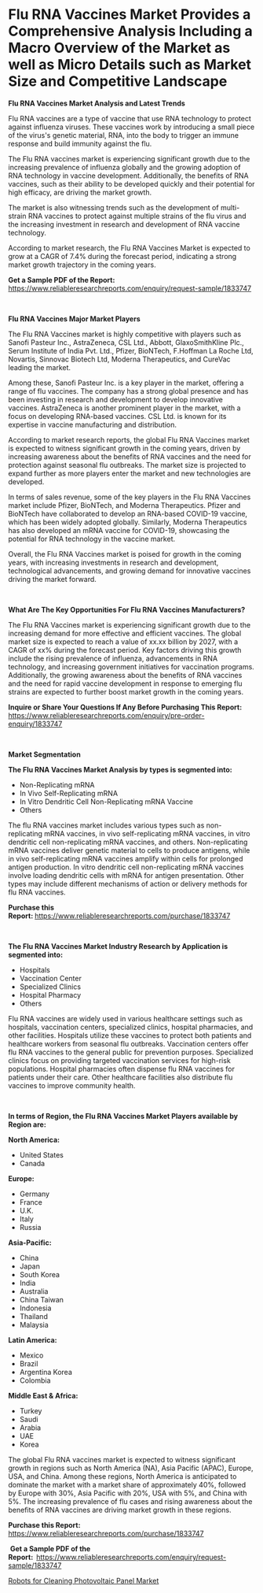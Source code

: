 <p><h1>Flu RNA Vaccines Market Provides a Comprehensive Analysis Including a Macro Overview of the Market as well as Micro Details such as Market Size and Competitive Landscape</h1></p><p><strong>Flu RNA Vaccines Market Analysis and Latest Trends</strong></p>
<p><p>Flu RNA vaccines are a type of vaccine that use RNA technology to protect against influenza viruses. These vaccines work by introducing a small piece of the virus's genetic material, RNA, into the body to trigger an immune response and build immunity against the flu.</p><p>The Flu RNA vaccines market is experiencing significant growth due to the increasing prevalence of influenza globally and the growing adoption of RNA technology in vaccine development. Additionally, the benefits of RNA vaccines, such as their ability to be developed quickly and their potential for high efficacy, are driving the market growth.</p><p>The market is also witnessing trends such as the development of multi-strain RNA vaccines to protect against multiple strains of the flu virus and the increasing investment in research and development of RNA vaccine technology.</p><p>According to market research, the Flu RNA Vaccines Market is expected to grow at a CAGR of 7.4% during the forecast period, indicating a strong market growth trajectory in the coming years.</p></p>
<p><strong>Get a Sample PDF of the Report:&nbsp;</strong> <a href="https://www.reliableresearchreports.com/enquiry/request-sample/1833747">https://www.reliableresearchreports.com/enquiry/request-sample/1833747</a></p>
<p>&nbsp;</p>
<p><strong>Flu RNA Vaccines Major Market Players</strong></p>
<p><p>The Flu RNA Vaccines market is highly competitive with players such as Sanofi Pasteur Inc., AstraZeneca, CSL Ltd., Abbott, GlaxoSmithKline Plc., Serum Institute of India Pvt. Ltd., Pfizer, BioNTech, F.Hoffman La Roche Ltd, Novartis, Sinnovac Biotech Ltd, Moderna Therapeutics, and CureVac leading the market. </p><p>Among these, Sanofi Pasteur Inc. is a key player in the market, offering a range of flu vaccines. The company has a strong global presence and has been investing in research and development to develop innovative vaccines. AstraZeneca is another prominent player in the market, with a focus on developing RNA-based vaccines. CSL Ltd. is known for its expertise in vaccine manufacturing and distribution. </p><p>According to market research reports, the global Flu RNA Vaccines market is expected to witness significant growth in the coming years, driven by increasing awareness about the benefits of RNA vaccines and the need for protection against seasonal flu outbreaks. The market size is projected to expand further as more players enter the market and new technologies are developed.</p><p>In terms of sales revenue, some of the key players in the Flu RNA Vaccines market include Pfizer, BioNTech, and Moderna Therapeutics. Pfizer and BioNTech have collaborated to develop an RNA-based COVID-19 vaccine, which has been widely adopted globally. Similarly, Moderna Therapeutics has also developed an mRNA vaccine for COVID-19, showcasing the potential for RNA technology in the vaccine market.</p><p>Overall, the Flu RNA Vaccines market is poised for growth in the coming years, with increasing investments in research and development, technological advancements, and growing demand for innovative vaccines driving the market forward.</p></p>
<p>&nbsp;</p>
<p><strong>What Are The Key Opportunities For Flu RNA Vaccines Manufacturers?</strong></p>
<p><p>The Flu RNA Vaccines market is experiencing significant growth due to the increasing demand for more effective and efficient vaccines. The global market size is expected to reach a value of xx.xx billion by 2027, with a CAGR of xx% during the forecast period. Key factors driving this growth include the rising prevalence of influenza, advancements in RNA technology, and increasing government initiatives for vaccination programs. Additionally, the growing awareness about the benefits of RNA vaccines and the need for rapid vaccine development in response to emerging flu strains are expected to further boost market growth in the coming years.</p></p>
<p><strong>Inquire or Share Your Questions If Any Before Purchasing This Report:</strong> <a href="https://www.reliableresearchreports.com/enquiry/pre-order-enquiry/1833747">https://www.reliableresearchreports.com/enquiry/pre-order-enquiry/1833747</a></p>
<p>&nbsp;</p>
<p><strong>Market Segmentation</strong></p>
<p><strong>The Flu RNA Vaccines Market Analysis by types is segmented into:</strong></p>
<p><ul><li>Non-Replicating mRNA</li><li>In Vivo Self-Replicating mRNA</li><li>In Vitro Dendritic Cell Non-Replicating mRNA Vaccine</li><li>Others</li></ul></p>
<p><p>The flu RNA vaccines market includes various types such as non-replicating mRNA vaccines, in vivo self-replicating mRNA vaccines, in vitro dendritic cell non-replicating mRNA vaccines, and others. Non-replicating mRNA vaccines deliver genetic material to cells to produce antigens, while in vivo self-replicating mRNA vaccines amplify within cells for prolonged antigen production. In vitro dendritic cell non-replicating mRNA vaccines involve loading dendritic cells with mRNA for antigen presentation. Other types may include different mechanisms of action or delivery methods for flu RNA vaccines.</p></p>
<p><strong>Purchase this Report:&nbsp;</strong><a href="https://www.reliableresearchreports.com/purchase/1833747">https://www.reliableresearchreports.com/purchase/1833747</a></p>
<p>&nbsp;</p>
<p><strong>The Flu RNA Vaccines Market Industry Research by Application is segmented into:</strong></p>
<p><ul><li>Hospitals</li><li>Vaccination Center</li><li>Specialized Clinics</li><li>Hospital Pharmacy</li><li>Others</li></ul></p>
<p><p>Flu RNA vaccines are widely used in various healthcare settings such as hospitals, vaccination centers, specialized clinics, hospital pharmacies, and other facilities. Hospitals utilize these vaccines to protect both patients and healthcare workers from seasonal flu outbreaks. Vaccination centers offer flu RNA vaccines to the general public for prevention purposes. Specialized clinics focus on providing targeted vaccination services for high-risk populations. Hospital pharmacies often dispense flu RNA vaccines for patients under their care. Other healthcare facilities also distribute flu vaccines to improve community health.</p></p>
<p>&nbsp;</p>
<p><strong>In terms of Region, the Flu RNA Vaccines Market Players available by Region are:</strong></p>
<p>
    <p> <strong> North America: </strong>
        <ul>
            <li>United States</li>
            <li>Canada</li>
        </ul>
        </p> 
    <p> <strong> Europe: </strong>
        <ul>
            <li>Germany</li>
            <li>France</li>
            <li>U.K.</li>
            <li>Italy</li>
            <li>Russia</li>
        </ul>
        </p> 
    <p> <strong> Asia-Pacific: </strong>
        <ul>
            <li>China</li>
            <li>Japan</li>
            <li>South Korea</li>
            <li>India</li>
            <li>Australia</li>
            <li>China Taiwan</li>
            <li>Indonesia</li>
            <li>Thailand</li>
            <li>Malaysia</li>
        </ul>
        </p> 
    <p> <strong> Latin America: </strong>
        <ul>
            <li>Mexico</li>
            <li>Brazil</li>
            <li>Argentina Korea</li>
            <li>Colombia</li>
        </ul>
        </p> 
    <p> <strong> Middle East & Africa: </strong>
        <ul>
            <li>Turkey</li>
            <li>Saudi</li>
            <li>Arabia</li>
            <li>UAE</li>
            <li>Korea</li>
        </ul>
    </p>
    </p>
<p><p>The global Flu RNA vaccines market is expected to witness significant growth in regions such as North America (NA), Asia Pacific (APAC), Europe, USA, and China. Among these regions, North America is anticipated to dominate the market with a market share of approximately 40%, followed by Europe with 30%, Asia Pacific with 20%, USA with 5%, and China with 5%. The increasing prevalence of flu cases and rising awareness about the benefits of RNA vaccines are driving market growth in these regions.</p></p>
<p><strong>Purchase this Report: </strong><a href="https://www.reliableresearchreports.com/purchase/1833747">https://www.reliableresearchreports.com/purchase/1833747</a></p>
<p>&nbsp;<strong>Get a Sample PDF of the Report:&nbsp;&nbsp;</strong><a href="https://www.reliableresearchreports.com/enquiry/request-sample/1833747">https://www.reliableresearchreports.com/enquiry/request-sample/1833747</a></p>
<p><strong></strong></p>
<p><p><a href="https://github.com/julyju69/Market-Research-Report-List-2/blob/main/robots-for-cleaning-photovoltaic-panel-market.md">Robots for Cleaning Photovoltaic Panel Market</a></p></p>